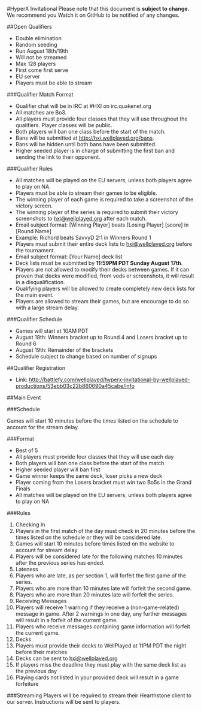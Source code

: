 #HyperX Invitational
Please note that this document is **subject to change**. We recommend you Watch it on GitHub to be notified of any changes.

##Open Qualifiers
 - Double elimination
 - Random seeding
 - Run August 18th/19th
 - Will not be streamed
 - Max 128 players
 - First come first serve
 - EU server
 - Players must be able to stream


###Qualifier Match Format
 - Qualifier chat will be in IRC at #HXI on irc.quakenet.org
 - All matches are Bo3.
 - All players must provide four classes that they will use throughout the qualifiers. Player classes will be public.
 - Both players will ban one class before the start of the match.
 - Bans will be submitted at http://hxi.wellplayed.org/bans.
 - Bans will be hidden until both bans have been submitted.
 - Higher seeded player is in charge of submitting the first ban and sending the link to their opponent.

###Qualifier Rules
 - All matches will be played on the EU servers, unless both players agree to play on NA.
 - Players must be able to stream their games to be eligible.
 - The winning player of each game is required to take a screenshot of the victory screen.
 - The winning player of the series is required to submit their victory screenshots to hxi@wellplayed.org after each match.
  - Email subject format: [Winning Player] beats [Losing Player] [score] in [Round Name]
  - Example: Richord beats SavvyD 2:1 in Winners Round 1
 - Players must submit their entire deck lists to hxi@wellplayed.org before the tournament.
  - Email subject format: [Your Name] deck list
 - Deck lists must be submitted by **11:59PM PDT Sunday August 17th**.
 - Players are not allowed to modify their decks between games. If it can proven that decks were modified, from vods or screenshots, it will result in a disqualification.
 - Qualifying players will be allowed to create completely new deck lists for the main event.
 - Players are allowed to stream their games, but are encourage to do so with a large stream delay.


###Qualifier Schedule
 - Games will start at 10AM PDT
 - August 18th: Winners bracket up to Round 4 and Losers bracket up to Round 6
 - August 19th: Remainder of the brackets
 - Schedule subject to change based on number of signups

##Qualifier Registration
 - Link: http://battlefy.com/wellplayed/hyperx-invitational-by-wellplayed-productions/53ebb03c22b860690a45cabe/info

##Main Event

###Schedule

Games will start 10 minutes before the times listed on the schedule to account for the stream delay.

###Format
 - Best of 5
 - All players must provide four classes that they will use each day
 - Both players will ban one class before the start of the match
 - Higher seeded player will ban first
 - Game winner keeps the same deck, loser picks a new deck
 - Player coming from the Losers bracket must win two Bo5s in the Grand Finals
 - All matches will be played on the EU servers, unless both players agree to play on NA


###Rules
1. Checking In
  1. Players in the first match of the day must check in 20 minutes before the times listed on the schedule or they will be considered late.
  2. Games will start 10 minutes before times listed on the website to account for stream delay
  3. Players will be considered late for the following matches 10 minutes after the previous series has ended.
2. Lateness
  1. Players who are late, as per section 1, will forfeit the first game of the series.
  2. Players who are more than 10 minutes late will forfeit the second game.
  3. Players who are more than 20 minutes late will forfeit the series.
3. Receiving Messages
  1. Players will receive 1 warning if they receive a (non-game-related) message in game. After 2 warnings in one day, any further messages will result in a forfeit of the current game.
  2. Players who receive messages containing game information will forfeit the current game.
4. Decks
  1. Players must provide their decks to WellPlayed at 11PM PDT the night before their matches
  2. Decks can be sent to hxi@wellplayed.org
  3. If players miss the deadline they must play with the same deck list as the previous day
  4. Playing cards not listed in your provided deck will result in a game forfeiture


###Streaming
Players will be required to stream their Hearthstone client to our server. Instructions will be sent to players.
